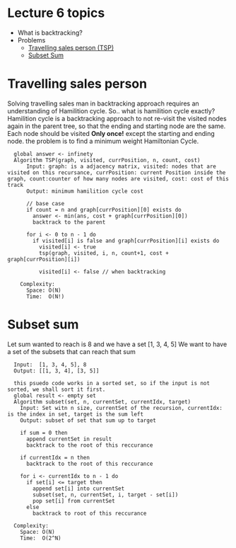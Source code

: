 # Lecture 6 topics
* What is backtracking?
* Problems
  * [Travelling sales person (TSP)](#travelling-sales-person)
  * [Subset Sum](#subset-sum)

# Travelling sales person
Solving travelling sales man in backtracking approach requires an understanding of Hamilition cycle. So.. what is hamilition cycle exactly? <br/>
Hamilition cycle is a backtracking approach to not re-visit the visited nodes again in the parent tree, so that the ending and starting node are the same. Each node should be visited **Only once!** except the starting and ending node. the problem is to find a minimum weight Hamiltonian Cycle.

```
  global answer <- infinety
  Algorithm TSP(graph, visited, currPosition, n, count, cost)
      Input: graph: is a adjacency matrix, visited: nodes that are visited on this recursance, currPosition: current Position inside the graph, count:counter of how many nodes are visited, cost: cost of this track 
      Output: minimum hamilition cycle cost

      // base case
      if count = n and graph[currPosition][0] exists do
        answer <- min(ans, cost + graph[currPosition][0])
        backtrack to the parent
      
      for i <- 0 to n - 1 do 
        if visited[i] is false and graph[currPosition][i] exists do
          visited[i] <- true
          tsp(graph, visited, i, n, count+1, cost + graph[currPosition][i])

          visited[i] <- false // when backtracking

    Complexity: 
      Space: O(N)
      Time:  O(N!)   
```


# Subset sum
Let sum wanted to reach is 8 and we have a set [1, 3, 4, 5] We want to have a set of the subsets that can reach that sum
```
  Input:  [1, 3, 4, 5], 8
  Output: [[1, 3, 4], [3, 5]]
```

```
  this psuedo code works in a sorted set, so if the input is not sorted, we shall sort it first.
  global result <- empty set
  Algorithm subset(set, n, currentSet, currentIdx, target)
    Input: Set witn n size, currentSet of the recursion, currentIdx: is the index in set, target is the sum left
    Output: subset of set that sum up to target

    if sum = 0 then
      append currentSet in result
      backtrack to the root of this reccurance
    
    if currentIdx = n then
      backtrack to the root of this reccurance

    for i <- currentIdx to n - 1 do
      if set[i] <= target then
        append set[i] into currentSet
        subset(set, n, currentSet, i, target - set[i])
        pop set[i] from currentSet
      else
        backtrack to root of this reccurance
    
  Complexity:
    Space: O(N)
    Time:  O(2^N)
```